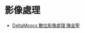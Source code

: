 # 影像處理

* [DeltaMoocs 數位影像處理 陳金聖](https://www.youtube.com/playlist?list=PLI6pJZaOCtF2fjFxpVGAqWgENVZw69QD2)
